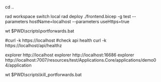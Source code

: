 cd ..

rad workspace switch local
rad deploy ./frontend.bicep -g test --parameters hostName=localhost --parameters useHttps=true

wt $PWD\scripts\portforwards.bat

#curl -k https://localhost
#check api health
curl -k https://localhost/api/healthz

explorer http://localhost
explorer http://localhost:16686
explorer http://localhost:7007/resources/test/Applications.Core/applications/demo04/application

wt $PWD\scripts\kill_portforwards.bat

